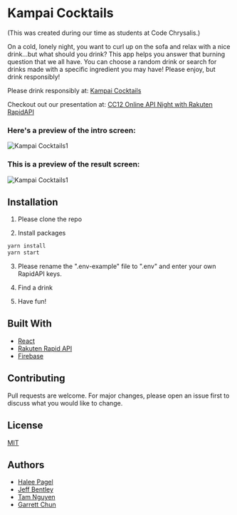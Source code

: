 # Kampai Cocktails

(This was created during our time as students at Code Chrysalis.)

On a cold, lonely night, you want to curl up on the sofa and relax with a nice drink...but what should you drink? This app helps you answer that burning question that we all have. You can choose a random drink or search for drinks made with a specific ingredient you may have! Please enjoy, but drink responsibly!

Please drink responsibly at:
[Kampai Cocktails](https://kampai-cocktails.web.app/)

Checkout out our presentation at:
[CC12 Online API Night with Rakuten RapidAPI](https://youtu.be/Qu_bTj7-abY?t=3118)

### Here's a preview of the intro screen:

![Kampai Cocktails1](./kampai1.png)

### This is a preview of the result screen:

![Kampai Cocktails1](./kampai2.png)

## Installation

1. Please clone the repo

2. Install packages

```bash
yarn install
yarn start
```

3. Please rename the ".env-example" file to ".env" and enter your own RapidAPI keys.

4. Find a drink

5. Have fun!

## Built With

- [React](https://reactjs.org/)
- [Rakuten Rapid API](https://english.api.rakuten.net/)
- [Firebase](https://firebase.google.com/)

## Contributing

Pull requests are welcome. For major changes, please open an issue first to discuss what you would like to change.

## License

[MIT](https://choosealicense.com/licenses/mit/)

## Authors

- [Halee Pagel](https://github.com/haleepagel)
- [Jeff Bentley](https://github.com/jbentleyjp)
- [Tam Nguyen](https://github.com/softwaredeveloptam)
- [Garrett Chun](https://github.com/KapakahiCoder)
